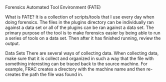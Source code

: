 Forensics Automated Tool Environment (FATE)

What is FATE?
It is a collection of scripts/tools that I use every day when doing forensics. The files in the plugins directory can be individually ran against a data set or all of the plugins can be ran against a data set. 
The primary purpose of the tool is to make forensics easier by being able to run a series of tools on a data set. Then after it has finished running, review the output. 

Data Sets
There are several ways of collecting data. When collecting data, make sure that it is collect and organized in such a way that the file with something interesting can be traced back to the source machine. For example, FRAC creates a directory with the machine name and then re-creates the path the file was found in. 
